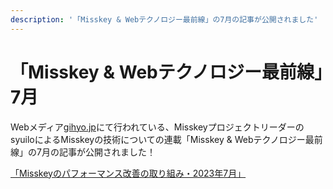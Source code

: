 ```yaml
---
description: '「Misskey & Webテクノロジー最前線」の7月の記事が公開されました'
---
```


# 「Misskey & Webテクノロジー最前線」7月

Webメディア[gihyo.jp](https://gihyo.jp/)にて行われている、MisskeyプロジェクトリーダーのsyuiloによるMisskeyの技術についての連載「Misskey & Webテクノロジー最前線」の7月の記事が公開されました！

[「Misskeyのパフォーマンス改善の取り組み⁠⁠・2023年7月」](https://gihyo.jp/article/2023/07/misskey-05?summary)

